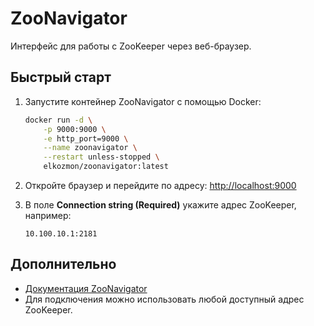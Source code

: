 # ZooNavigator

Интерфейс для работы с ZooKeeper через веб-браузер.

## Быстрый старт

1. Запустите контейнер ZooNavigator с помощью Docker:

    ```bash
    docker run -d \
        -p 9000:9000 \
        -e http_port=9000 \
        --name zoonavigator \
        --restart unless-stopped \
        elkozmon/zoonavigator:latest
    ```

2. Откройте браузер и перейдите по адресу: [http://localhost:9000](http://localhost:9000)

3. В поле **Connection string (Required)** укажите адрес ZooKeeper, например:

    ```
    10.100.10.1:2181
    ```

## Дополнительно

- [Документация ZooNavigator](https://github.com/elkozmon/zoonavigator)
- Для подключения можно использовать любой доступный адрес ZooKeeper.